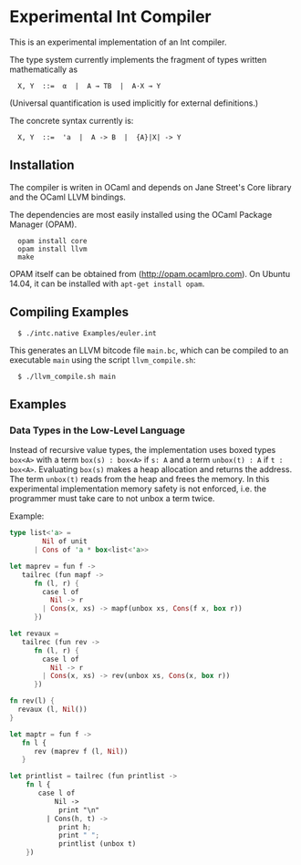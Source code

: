 # Experimental Int Compiler

This is an experimental implementation of an Int compiler.

The type system currently implements the fragment of types
written mathematically as 
```
  X, Y  ::=  α  |  A → TB  |  A·X ⊸ Y
```
(Universal quantification is used implicitly for external
definitions.)

The concrete syntax currently is:
```
  X, Y  ::=  'a  |  A -> B  |  {A}|X| -> Y
```

## Installation

The compiler is writen in OCaml and depends on Jane Street's Core
library and the OCaml LLVM bindings. 

The dependencies are most easily installed using the 
OCaml Package Manager (OPAM).

```  
  opam install core
  opam install llvm
  make
```

OPAM itself can be obtained from (http://opam.ocamlpro.com).
On Ubuntu 14.04, it can be installed with `apt-get install opam`.
  
## Compiling Examples

```
  $ ./intc.native Examples/euler.int
```
This generates an LLVM bitcode file `main.bc`, which can be
compiled to an executable `main` using the script `llvm_compile.sh`:
```
  $ ./llvm_compile.sh main
```

## Examples

### Data Types in the Low-Level Language

Instead of recursive value types, the implementation uses boxed types
`box<A>` with a term `box(s) : box<A>` if `s: A` and a term 
`unbox(t) : A` if `t : box<A>`. Evaluating `box(s)` makes a heap
allocation and returns the address. The term `unbox(t)` reads from
the heap and frees the memory. In this experimental implementation
memory safety is not enforced, i.e. the programmer must take care
to not unbox a term twice.

Example:

```rust
type list<'a> = 
        Nil of unit 
      | Cons of 'a * box<list<'a>>

let maprev = fun f ->
   tailrec (fun mapf ->
      fn (l, r) {
        case l of
          Nil -> r
        | Cons(x, xs) -> mapf(unbox xs, Cons(f x, box r))
      })

let revaux =
   tailrec (fun rev ->
      fn (l, r) {
        case l of
          Nil -> r
        | Cons(x, xs) -> rev(unbox xs, Cons(x, box r))
      })

fn rev(l) {
  revaux (l, Nil())
}

let maptr = fun f -> 
   fn l {
      rev (maprev f (l, Nil))
   }

let printlist = tailrec (fun printlist ->
    fn l { 
       case l of 
           Nil -> 
            print "\n"
         | Cons(h, t) ->
            print h;
            print " ";
            printlist (unbox t)
    })

```
